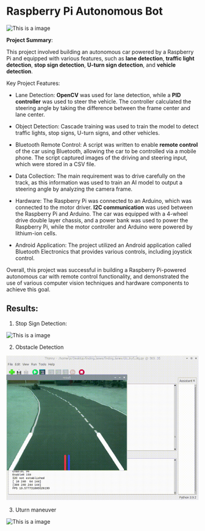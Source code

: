 # Raspberry Pi Autonomous Bot

![This is a image](/img/Lane_Following_R_Trim.gif)

**Project Summary**:

This project involved building an autonomous car powered by a Raspberry Pi and equipped with various features, such as **lane detection**, **traffic light detection**, **stop sign detection**, **U-turn sign detection**, and **vehicle detection**.

Key Project Features:

- Lane Detection: **OpenCV** was used for lane detection, while a **PID controller** was used to steer the vehicle. The controller calculated the steering angle by taking the difference between the frame center and lane center.

- Object Detection: Cascade training was used to train the model to detect traffic lights, stop signs, U-turn signs, and other vehicles.

- Bluetooth Remote Control: A script was written to enable **remote control** of the car using Bluetooth, allowing the car to be controlled via a mobile phone. The script captured images of the driving and steering input, which were stored in a CSV file.

- Data Collection: The main requirement was to drive carefully on the track, as this information was used to train an AI model to output a steering angle by analyzing the camera frame.

- Hardware: The Raspberry Pi was connected to an Arduino, which was connected to the motor driver. **I2C communication** was used between the Raspberry Pi and Arduino. The car was equipped with a 4-wheel drive double layer chassis, and a power bank was used to power the Raspberry Pi, while the motor controller and Arduino were powered by lithium-ion cells.

- Android Application: The project utilized an Android application called Bluetooth Electronics that provides various controls, including joystick control.

Overall, this project was successful in building a Raspberry Pi-powered autonomous car with remote control functionality, and demonstrated the use of various computer vision techniques and hardware components to achieve this goal.

## Results:

1. Stop Sign Detection:


![This is a image](/img/Stop_Sign%20(1).gif)


2. Obstacle Detection


![This is a image](/img/Obstacle_Detection_R.gif)

3. Uturn maneuver

![This is a image](/img/Uturn_Trim.gif)
